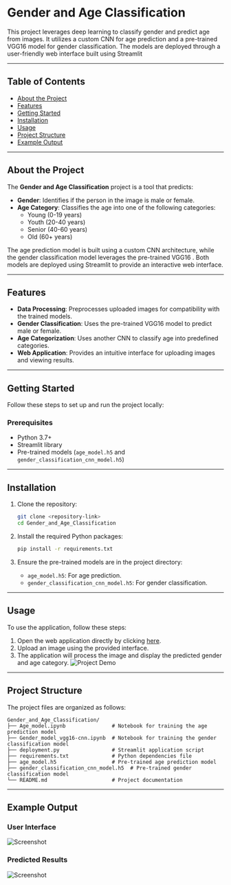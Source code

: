 # Gender and Age Classification


This project leverages deep learning to classify gender and predict age from images. It utilizes a custom CNN for age prediction and a pre-trained VGG16 model for gender classification. The models are deployed through a user-friendly web interface built using Streamlit

---

## Table of Contents
- [About the Project](#about-the-project)
- [Features](#features)
- [Getting Started](#getting-started)
- [Installation](#installation)
- [Usage](#usage)
- [Project Structure](#project-structure)
- [Example Output](#example-output)

---

## About the Project
The **Gender and Age Classification** project is a tool that predicts:
- **Gender**: Identifies if the person in the image is male or female.
- **Age Category**: Classifies the age into one of the following categories:
  - Young (0-19 years)
  - Youth (20-40 years)
  - Senior (40-60 years)
  - Old (60+ years)

The age prediction model is built using a custom CNN architecture, while the gender classification model leverages the pre-trained VGG16 . Both models are deployed using Streamlit to provide an interactive web interface.

---

## Features
- **Data Processing**: Preprocesses uploaded images for compatibility with the trained models.
- **Gender Classification**: Uses the pre-trained VGG16 model to predict male or female.
- **Age Categorization**: Uses another CNN to classify age into predefined categories.
- **Web Application**: Provides an intuitive interface for uploading images and viewing results.

---

## Getting Started

Follow these steps to set up and run the project locally:

### Prerequisites
- Python 3.7+
- Streamlit library
- Pre-trained models (`age_model.h5` and `gender_classification_cnn_model.h5`)

---

## Installation

1. Clone the repository:
   ```bash
   git clone <repository-link>
   cd Gender_and_Age_Classification
   ```

2. Install the required Python packages:
   ```bash
   pip install -r requirements.txt
   ```

3. Ensure the pre-trained models are in the project directory:
   - `age_model.h5`: For age prediction.
   - `gender_classification_cnn_model.h5`: For gender classification.

---

## Usage

To use the application, follow these steps:

1. Open the web application directly by clicking [here](https://dlcollegeproject-rnd5mrgjsndejpbhpatljp.streamlit.app/).
2. Upload an image using the provided interface.
3. The application will process the image and display the predicted gender and age category.
 ![Project Demo](https://raw.githubusercontent.com/m7md158/DL_Colloge_Project/main/Recording2024-12-27122259-ezgif.com-video-to-gif-converter.gif)


---

## Project Structure
The project files are organized as follows:
```
Gender_and_Age_Classification/
├── Age_model.ipynb               # Notebook for training the age prediction model
├── Gender_model_vgg16-cnn.ipynb  # Notebook for training the gender classification model
├── deployment.py                 # Streamlit application script
├── requirements.txt              # Python dependencies file
├── age_model.h5                  # Pre-trained age prediction model
├── gender_classification_cnn_model.h5  # Pre-trained gender classification model
└── README.md                     # Project documentation
```

---

## Example Output

### User Interface

![Screenshot](https://raw.githubusercontent.com/m7md158/DL_Colloge_Project/main/Screenshot%202024-12-27%20130946.png)


### Predicted Results
![Screenshot](https://raw.githubusercontent.com/m7md158/DL_Colloge_Project/main/Screenshot%202024-12-27%20134222.png)

